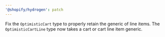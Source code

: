 ```yaml
---
'@shopify/hydrogen': patch
---
```


Fix the `OptimisticCart` type to properly retain the generic of line items. The `OptimisticCartLine` type now takes a cart or cart line item generic.
